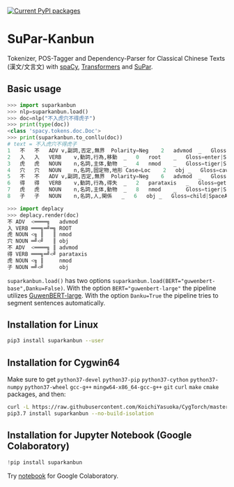 [![Current PyPI packages](https://badge.fury.io/py/suparkanbun.svg)](https://pypi.org/project/suparkanbun/)

# SuPar-Kanbun

Tokenizer, POS-Tagger and Dependency-Parser for Classical Chinese Texts (漢文/文言文) with [spaCy](https://spacy.io), [Transformers](https://huggingface.co/transformers/) and [SuPar](https://github.com/yzhangcs/parser).

## Basic usage

```py
>>> import suparkanbun
>>> nlp=suparkanbun.load()
>>> doc=nlp("不入虎穴不得虎子")
>>> print(type(doc))
<class 'spacy.tokens.doc.Doc'>
>>> print(suparkanbun.to_conllu(doc))
# text = 不入虎穴不得虎子
1	不	不	ADV	v,副詞,否定,無界	Polarity=Neg	2	advmod	_	Gloss=not|SpaceAfter=No
2	入	入	VERB	v,動詞,行為,移動	_	0	root	_	Gloss=enter|SpaceAfter=No
3	虎	虎	NOUN	n,名詞,主体,動物	_	4	nmod	_	Gloss=tiger|SpaceAfter=No
4	穴	穴	NOUN	n,名詞,固定物,地形	Case=Loc	2	obj	_	Gloss=cave|SpaceAfter=No
5	不	不	ADV	v,副詞,否定,無界	Polarity=Neg	6	advmod	_	Gloss=not|SpaceAfter=No
6	得	得	VERB	v,動詞,行為,得失	_	2	parataxis	_	Gloss=get|SpaceAfter=No
7	虎	虎	NOUN	n,名詞,主体,動物	_	8	nmod	_	Gloss=tiger|SpaceAfter=No
8	子	子	NOUN	n,名詞,人,関係	_	6	obj	_	Gloss=child|SpaceAfter=No

>>> import deplacy
>>> deplacy.render(doc)
不 ADV  <════╗   advmod
入 VERB ═══╗═╝═╗ ROOT
虎 NOUN <╗ ║   ║ nmod
穴 NOUN ═╝<╝   ║ obj
不 ADV  <════╗ ║ advmod
得 VERB ═══╗═╝<╝ parataxis
虎 NOUN <╗ ║     nmod
子 NOUN ═╝<╝     obj
```

`suparkanbun.load()` has two options `suparkanbun.load(BERT="guwenbert-base",Danku=False)`. With the option `BERT="guwenbert-large"` the pipeline utilizes [GuwenBERT-large](https://huggingface.co/ethanyt/guwenbert-large). With the option `Danku=True` the pipeline tries to segment sentences automatically.

## Installation for Linux

```sh
pip3 install suparkanbun --user
```

## Installation for Cygwin64

Make sure to get `python37-devel` `python37-pip` `python37-cython` `python37-numpy` `python37-wheel` `gcc-g++` `mingw64-x86_64-gcc-g++` `git` `curl` `make` `cmake` packages, and then:
```sh
curl -L https://raw.githubusercontent.com/KoichiYasuoka/CygTorch/master/installer/supar.sh | sh
pip3.7 install suparkanbun --no-build-isolation
```

## Installation for Jupyter Notebook (Google Colaboratory)

```py
!pip install suparkanbun 
```

Try [notebook](https://colab.research.google.com/github/KoichiYasuoka/SuPar-Kanbun/blob/main/suparkanbun.ipynb) for Google Colaboratory.

